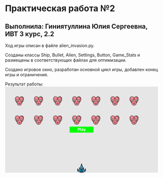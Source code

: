 # Практическая работа №2
## Выполнила: Гиниятуллина Юлия Сергеевна, ИВТ 3 курс, 2.2

Ход игры описан в файле alien_invasion.py.

Созданы классы Ship, Bullet, Alien, Settings, Button, Game_Stats и размещены в соответствующих файлах для оптимизации.

Создано игровое окно, разработан основной цикл игры, добавлен конец игры и ограничения.

Результат работы:
![1](images/screen.png)
